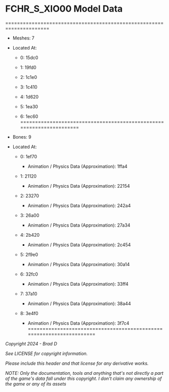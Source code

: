 # FCHR_S_XIO00 Model Data
=====================================================================

* Meshes: 7

* Located At:

  * 0: 15dc0

  * 1: 19fd0

  * 2: 1c1e0

  * 3: 1c410

  * 4: 1d620

  * 5: 1ea30

  * 6: 1ec60
=====================================================================

* Bones: 9

* Located At:

  * 0: 1ef70

    * Animation / Physics Data (Approximation): 1ffa4

  * 1: 21120

    * Animation / Physics Data (Approximation): 22154

  * 2: 23270

    * Animation / Physics Data (Approximation): 242a4

  * 3: 26a00

    * Animation / Physics Data (Approximation): 27a34

  * 4: 2b420

    * Animation / Physics Data (Approximation): 2c454

  * 5: 2f9e0

    * Animation / Physics Data (Approximation): 30a14

  * 6: 32fc0

    * Animation / Physics Data (Approximation): 33ff4

  * 7: 37a10

    * Animation / Physics Data (Approximation): 38a44

  * 8: 3e4f0

    * Animation / Physics Data (Approximation): 3f7c4
=====================================================================

*Copyright 2024 - Brad D*

*See LICENSE for copyright information.*

*Please include this header and that license for any derivative works.*

*NOTE: Only the documentation, tools and anything that's not directly a part of the game's data fall under this copyright. I don't claim any ownership of the game or any of its assets*
